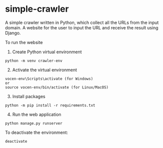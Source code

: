 # simple-crawler

A simple crawler written in Python, which collect all the URLs from the input domain.
A website for the user to input the URL and receive the result using Django.

To run the website

1. Create Python virtual environment

```
python -m venv crawler-env
```

2.  Activate the virtual environment

```
vocen-env\Scripts\activate (for Windows)
or
source vocen-env/bin/activate (for Linux/MacOS)
```

3. Install packages

```
python -m pip install -r requirements.txt
```

4.  Run the web application

```
python manage.py runserver
```

To deactivate the environment:

```
deactivate
```

